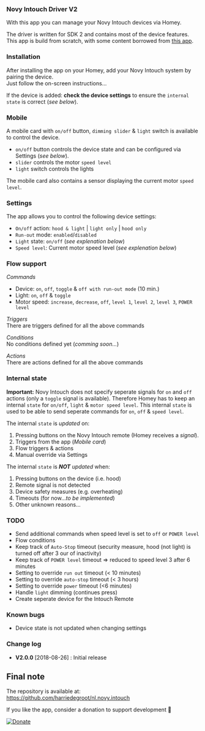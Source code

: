 ### Novy Intouch Driver V2

With this app you can manage your Novy Intouch devices via Homey.

The driver is written for SDK 2 and contains most of the device features.  
This app is build from scratch, with some content borrowed from [this app][v1-link].

### Installation
After installing the app on your Homey, add your Novy Intouch system by pairing the device.  
Just follow the on-screen instructions...

If the device is added: **check the device settings** to ensure the `internal state` is correct (*see below*).

### Mobile

A mobile card with `on/off` button, `dimming slider` & `light` switch is available to control the device.
- `on/off` button controls the device state and can be configured via Settings (*see below*).   
- `slider` controls the motor `speed level`
- `light` switch controls the lights

The mobile card also contains a sensor displaying the current motor `speed level`.

### Settings
The app allows you to control the following device settings:
- `On/off` action: `hood & light` | `light only` | `hood only`
- `Run-out` mode: `enabled`/`disabled`
- `Light` state: `on/off` (*see explenation below*)
- `Speed level`: Current motor speed level (*see explenation below*)

### Flow support

*Commands*

- Device: `on`, `off`, `toggle` & `off with run-out mode` (10 min.)
- Light: `on`, `off` & `toggle` 
- Motor speed: `increase`, `decrease`, `off`, `level 1`, `level 2`, `level 3`, `POWER level`

*Triggers*  
There are triggers defined for all the above commands

*Conditions*  
No conditions defined yet (*comming soon...*)

*Actions*  
There are actions defined for all the above commands

### Internal state
**Important:** Novy Intouch does not specify seperate signals for `on` and `off` actions (only a `toggle` signal is available).
Therefore Homey has to keep an internal `state` for `on/off`, `light` & `motor speed level`. This internal `state` is used to be able to send seperate commands for `on`, `off` & `speed level`.  

The internal `state` is *updated* on:
1. Pressing buttons on the Novy Intouch remote (Homey receives a *signal*).
2. Triggers from the app (*Mobile card*)
3. Flow triggers & actions
4. Manual override via Settings

The internal `state` is ***NOT** updated* when:
1. Pressing buttons on the device (i.e. hood)
2. Remote signal is not detected
3. Device safety measures (e.g. overheating)
4. Timeouts (for now...*to be implemented*)
5. Other unknown reasons...

### TODO

- Send additional commands when speed level is set to `off` or `POWER level`
- Flow conditions
- Keep track of `Auto-Stop` timeout (security measure, hood (not light) is turned off after 3 our of inactivity)
- Keep track of `POWER level` timeout => reduced to speed level 3 after 6 minutes
- Setting to override `run out` timeout (< 10 minutes)
- Setting to override `auto-stop` timeout (< 3 hours)
- Setting to override `power` timeout (<6 minutes)
- Handle `light` dimming (continues press)
- Create seperate device for the Intouch Remote

### Known bugs

- Device state is not updated when changing settings

### Change log

- **V2.0.0** [2018-08-26] : Initial release

## Final note ##
The repository is available at: https://github.com/harriedegroot/nl.novy.intouch

If you like the app, consider a donation to support development :beer: 
 
[![Donate][pp-donate-image]][pp-donate-link]

[v1-link]: https://github.com/ralfvd/be.novy.intouch
[v1-author]: https://github.com/ralfvd/be.novy.intouch
[pp-donate-link]: https://www.paypal.com/cgi-bin/webscr?cmd=_donations&business=harriedegroot%40gmail%2ecom&lc=NL&item_name=Harrie%20de%20Groot&item_number=Homey%20Novy%20Intouch%20App&currency_code=EUR&bn=PP%2dDonationsBF%3abtn_donateCC_LG%2egif%3aNonHosted
[pp-donate-image]: https://img.shields.io/badge/Donate-PayPal-green.svg
